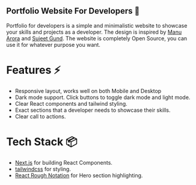 ## Portfolio Website For Developers 💯

Portfolio for developers is a simple and minimalistic website to showcase your skills and projects as a developer. The design is inspired by [Manu Arora](https://manuarora.in/) and [Sujeet Gund](https://sujeetgund.vercel.app). The website is completely Open Source, you can use it for whatever purpose you want.

# Features ⚡️

- Responsive layout, works well on both Mobile and Desktop
- Dark mode support. Click buttons to toggle dark mode and light mode.
- Clear React components and tailwind styling.
- Exact sections that a developer needs to showcase their skills.
- Clear call to actions.

# Tech Stack 📦️

- [Next.js](https://nextjs.org) for building React Components.
- [tailwindcss](https://tailwindcss.com) for styling.
- [React Rough Notation](https://roughnotation.com) for Hero section highlighting.
